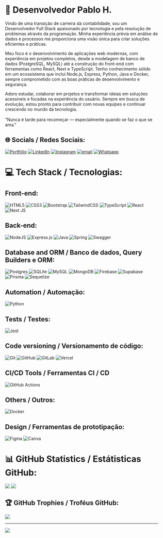 # 💫 Desenvolvedor Pablo H.
  Vindo de uma transição de carreira da contabilidade, sou um Desenvolvedor Full Stack apaixonado por tecnologia e pela resolução de problemas através da programação. Minha experiência prévia em análise de dados e processos me proporciona uma visão única para criar soluções eficientes e práticas. 

Meu foco é o desenvolvimento de aplicações web modernas, com experiência em projetos completos, desde a modelagem de banco de dados (PostgreSQL, MySQL) até a construção do front-end com ferramentas como React, Next e TypeScript. Tenho conhecimento sólido em um ecossistema que inclui Node.js, Express, Python, Java e Docker, sempre comprometido com as boas práticas de desenvolvimento e segurança. 

Adoro estudar, colaborar em projetos e transformar ideias em soluções acessíveis e focadas na experiência do usuário. Sempre em busca de evolução, estou pronto para contribuir com novas equipes e continuar crescendo no mundo da tecnologia.
<br><br>"Nunca é tarde para recomeçar — especialmente quando se faz o que se ama."


## 🌐 Socials / Redes Sociais:
[![Portfólio](https://img.shields.io/badge/Portfolio-255E63?style=for-the-badge&logo=About.me&logoColor=white)](https://devpabloh.github.io/portfolio-dev-pabloh/)
[![LinkedIn](https://img.shields.io/badge/LinkedIn-0077B5?style=for-the-badge&logo=linkedin&logoColor=white)](https://www.linkedin.com/in/pablo-henrique-245709207/)
[![Instagram](https://img.shields.io/badge/Instagram-E4405F?style=for-the-badge&logo=instagram&logoColor=white)](https://www.instagram.com/devpabloh/)
[![email](https://img.shields.io/badge/Gmail-D14836?style=for-the-badge&logo=gmail&logoColor=white)](mailto:devpabloh@gmail.com)
[![Whatsapp](https://img.shields.io/badge/WhatsApp-25D366?style=for-the-badge&logo=whatsapp&logoColor=white)](https://wa.me/5581999523338)
<br/>
# 💻 Tech Stack / Tecnologias: <br/>


## Front-end:

![HTML5](https://img.shields.io/badge/html5-%23E34F26.svg?style=for-the-badge&logo=html5&logoColor=white)
![CSS3](https://img.shields.io/badge/css3-%231572B6.svg?style=for-the-badge&logo=css3&logoColor=white)
![Bootstrap](https://img.shields.io/badge/bootstrap-%238511FA.svg?style=for-the-badge&logo=bootstrap&logoColor=white)
![TailwindCSS](https://img.shields.io/badge/tailwindcss-%2338B2AC.svg?style=for-the-badge&logo=tailwind-css&logoColor=white)
![TypeScript](https://img.shields.io/badge/typescript-%23007ACC.svg?style=for-the-badge&logo=typescript&logoColor=white)
![React](https://img.shields.io/badge/react-%2320232a.svg?style=for-the-badge&logo=react&logoColor=%2361DAFB)
![Next JS](https://img.shields.io/badge/Next-black?style=for-the-badge&logo=next.js&logoColor=white)


## Back-end:
![NodeJS](https://img.shields.io/badge/node.js-6DA55F?style=for-the-badge&logo=node.js&logoColor=white)
![Express.js](https://img.shields.io/badge/express.js-%23404d59.svg?style=for-the-badge&logo=express&logoColor=%2361DAFB)
![Java](https://img.shields.io/badge/java-%23ED8B00.svg?style=for-the-badge&logo=openjdk&logoColor=white)
![Spring](https://img.shields.io/badge/spring-%236DB33F.svg?style=for-the-badge&logo=spring&logoColor=white)
![Swagger](https://img.shields.io/badge/-Swagger-%23Clojure?style=for-the-badge&logo=swagger&logoColor=white)

## Database and ORM / Banco de dados, Query Builders e ORM:

![Postgres](https://img.shields.io/badge/postgres-%23316192.svg?style=for-the-badge&logo=postgresql&logoColor=white)
![SQLite](https://img.shields.io/badge/sqlite-%2307405e.svg?style=for-the-badge&logo=sqlite&logoColor=white)
![MySQL](https://img.shields.io/badge/mysql-4479A1.svg?style=for-the-badge&logo=mysql&logoColor=white)
![MongoDB](https://img.shields.io/badge/MongoDB-%234ea94b.svg?style=for-the-badge&logo=mongodb&logoColor=white)
![Firebase](https://img.shields.io/badge/firebase-a08021?style=for-the-badge&logo=firebase&logoColor=ffcd34)
![Supabase](https://img.shields.io/badge/Supabase-3ECF8E?style=for-the-badge&logo=supabase&logoColor=white)
![Prisma](https://img.shields.io/badge/Prisma-3982CE?style=for-the-badge&logo=Prisma&logoColor=white)
![Sequelize](https://img.shields.io/badge/Sequelize-52B0E7?style=for-the-badge&logo=Sequelize&logoColor=white)

## Automation / Automação:

![Python](https://img.shields.io/badge/python-3670A0?style=for-the-badge&logo=python&logoColor=ffdd54)

## Tests / Testes:

![Jest](https://img.shields.io/badge/Jest-323330?style=for-the-badge&logo=Jest&logoColor=white)

## Code versioning / Versionamento de código:

![Git](https://img.shields.io/badge/git-%23F05033.svg?style=for-the-badge&logo=git&logoColor=white)
![GitHub](https://img.shields.io/badge/github-%23121011.svg?style=for-the-badge&logo=github&logoColor=white)
![GitLab](https://img.shields.io/badge/gitlab-%23181717.svg?style=for-the-badge&logo=gitlab&logoColor=white)
![Vercel](https://img.shields.io/badge/vercel-%23000000.svg?style=for-the-badge&logo=vercel&logoColor=white)

## CI/CD Tools / Ferramentas CI / CD

![GitHub Actions](https://img.shields.io/badge/github%20actions-%232671E5.svg?style=for-the-badge&logo=githubactions&logoColor=white)

## Others / Outros:

![Docker](https://img.shields.io/badge/docker-%230db7ed.svg?style=for-the-badge&logo=docker&logoColor=white)

## Design / Ferramentas de prototipação:

![Figma](https://img.shields.io/badge/figma-%23F24E1E.svg?style=for-the-badge&logo=figma&logoColor=white)
![Canva](https://img.shields.io/badge/Canva-%2300C4CC.svg?style=for-the-badge&logo=Canva&logoColor=white) 
    
# 📊 GitHub Statistics / Estátisticas GitHub:

![](https://github-readme-streak-stats.herokuapp.com/?user=devpabloh&theme=shadow_blue&hide_border=false)
![](https://github-readme-stats.vercel.app/api/top-langs/?username=devpabloh&theme=shadow_blue&hide_border=false&include_all_commits=true&count_private=true&layout=compact)

## 🏆 GitHub Trophies / Troféus GitHub:

![](https://github-profile-trophy.vercel.app/?username=devpabloh&theme=shadow_blue&no-frame=false&no-bg=false&margin-w=4)

---
[![](https://visitcount.itsvg.in/api?id=devpabloh&icon=0&color=0)](https://visitcount.itsvg.in)

<!-- Proudly created with GPRM ( https://gprm.itsvg.in ) -->

